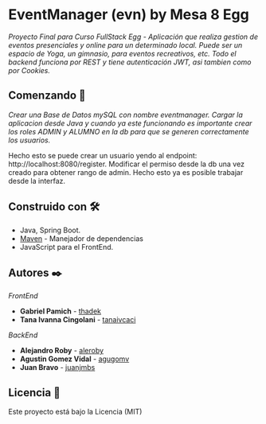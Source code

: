 # EventManager (evn) by Mesa 8 Egg

_Proyecto Final para Curso FullStack Egg - Aplicación que realiza gestion de eventos presenciales y online para un determinado local. 
Puede ser un espacio de Yoga, un gimnasio, para eventos recreativos, etc.
Todo el backend funciona por REST y tiene autenticación JWT, asi tambien como por Cookies._

## Comenzando 🚀

_Crear una Base de Datos mySQL con nombre eventmanager. Cargar la aplicacion desde Java y cuando ya este funcionando es importante crear los roles ADMIN y ALUMNO en la db para que se generen correctamente los usuarios._

Hecho esto se puede crear un usuario yendo al endpoint: http://localhost:8080/register.
Modificar el permiso desde la db una vez creado para obtener rango de admin. Hecho esto ya es posible trabajar desde la interfaz.


## Construido con 🛠️

* Java, Spring Boot.
* [Maven](https://maven.apache.org/) - Manejador de dependencias
* JavaScript para el FrontEnd.


## Autores ✒️

*FrontEnd*
* **Gabriel Pamich** - [thadek](https://github.com/thadek)
* **Tana Ivanna Cingolani**  - [tanaivcaci](https://github.com/tanaivcaci)

*BackEnd*
* **Alejandro Roby** - [aleroby](https://github.com/aleroby)
* **Agustin Gomez Vidal** - [agugomv](https://github.com/agugomv)
* **Juan Bravo** - [juanjmbs](https://github.com/juanjmbs)

## Licencia 📄

Este proyecto está bajo la Licencia (MIT)


